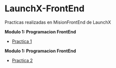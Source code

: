 # LaunchX-FrontEnd

Practicas realizadas en MisionFrontEnd de LaunchX

**Modulo 1: Programacion FrontEnd**
- [Practica 1](./Practica1-Abogabot/README.md)

**Modulo 1: Programacion FrontEnd**
- [Practica 2](./Practica2/README.md)
